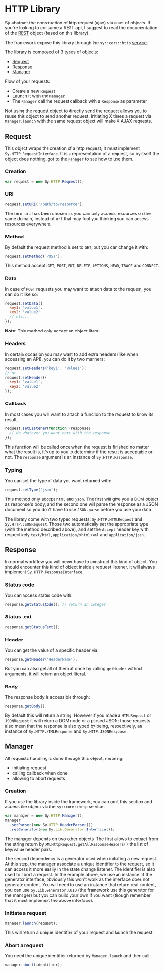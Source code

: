 # HTTP Library

Sy abstract the construction of http request (ajax) via a set of objects. If you're looking to consume a REST api, I suggest to read the documentation of the [REST](REST.md) object (based on this library).

The framework expose this library through the `sy::core::http` [service](Service-container.md).

The library is composed of 3 types of objects:

* [Request](#request)
* [Response](#response)
* [Manager](#manager)

Flow of your requests:

* Create a new `Request`
* Launch it with the `Manager`
* The `Manager` call the request callback with a `Response` as parameter

Not using the request object to directly send the request allows you to reuse this object to send another request. Initiating X times a request via `Manager.launch` with the same request object will make X AJAX requests.


## Request

This object wraps the creation of a http request; it must implement `Sy.HTTP.RequestInterface`. It is a representation of a request, so by itself the object does nothing, got to the [`Manager`](#manager) to see how to use them.

### Creation

```js
var request = new Sy.HTTP.Request();
```

### URI

```js
request.setURI('/path/to/resource');
```
The term `uri` has been chosen as you can only access resources on the same domain, instead of `url` that may fool you thinking you can access resources everywhere.

### Method

By default the request method is set to `GET`, but you can change it with:
```js
request.setMethod('POST');
```
This method accept: `GET`, `POST`, `PUT`, `DELETE`, `OPTIONS`, `HEAD`, `TRACE` and `CONNECT`.

### Data

In case of `POST` requests you may want to attach data to the request, you can do it like so:
```js
request.setData({
  key1: 'value1',
  key2: 'value2'
  // etc...
});
```
**Note**: This method only accept an object literal.

### Headers

In certain occasion you may want to add extra headers (like when accessing an API), you can do it by two manners:
```js
request.setHeaders('key1', 'value1');
// or
request.setHeader({
  key1: 'value1',
  key2: 'value2'
});
```

### Callback

In most cases you will want to attach a function to the request to know its result.
```js
request.setListener(function (response) {
  // do whatever you want here with the response
});
```
This function will be called once when the request is finished no matter what the result is, it's up to you to determine if the result is acceptable or not. The `response` argument is an instance of `Sy.HTTP.Response`.

### Typing

You can set the type of data you want returned with:
```js
request.setType('json');
```
This method only accept `html` and `json`. The first will give you a DOM object as response's body; and the second one will parse the response as a JSON document so you don't have to use `JSON.parse` before you use your data.

The library come with two typed requests: `Sy.HTTP.HTMLRequest` and `Sy.HTTP.JSONRequest`. Those two automatically set the appropriate type (with the method described above), and set the `Accept` header key with respectively `text/html,application/xhtml+xml` and `application/json`.


## Response

In normal workflow you will never have to construct this kind of object. You should encounter this kind of object inside a [request listener](#callback). it will always implement `Sy.HTTP.ResponseInterface`.

### Status code

You can access status code with:
```js
response.getStatusCode(); // return an integer
```

### Status text

```js
response.getStatusText();
```

### Header

You can get the value of a specific header via:
```js
response.getHeader('HeaderName');
```
But you can also get all of them at once by calling `getHeader` without arguments, it will return an object literal.

### Body

The response body is accessible through:
```js
response.getBody();
```
By default this will return a string. However if you made a `HTMLRequest` or `JSONRequest` it will return a DOM node or a parsed JSON; those requests also mean that the response is also typed by being, respectively, an instance of `Sy.HTTP.HTMLResponse` and `Sy.HTTP.JSONResponse`.


## Manager

All requests handling is done through this object, meaning:

* initiating request
* calling callback when done
* allowing to abort requests

### Creation

If you use the library inside the framework, you can omit this section and access the object via the `sy::core::http` service.

```js
var manager = new Sy.HTTP.Manager();
manager
  .setParser(new Sy.HTTP.HeaderParser())
  .setGenerator(new Sy.Lib.Generator.Interface());
```
The manager depends on two other objects. The first allows to extract from the string return by `XMLHttpRequest.getAllResponseHeaders()` the list of key/value header pairs.

The second dependency is a generator used when initiating a new request. At this step, the manager associate a unique identifier to the request, so it can access it more easily in the state change listener. The identifier is also used to abort a request.
In the example above, we use an instance of the generator interface, obviously this won't work as the interface does not generate content. You will need to use an instance that return real content, you can use `Sy.Lib.Generator.UUID` (the framework use this generator for the manager) but you can build your own if you want (though remember that it must implement the above interface).

### Initiate a request

```js
manager.launch(request);
```
This will return a unique identifier of your request and launch the request.

### Abort a request

You need the unique identifier returned by `Manager.launch` and then call:
```js
manager.abort(identifier);
```